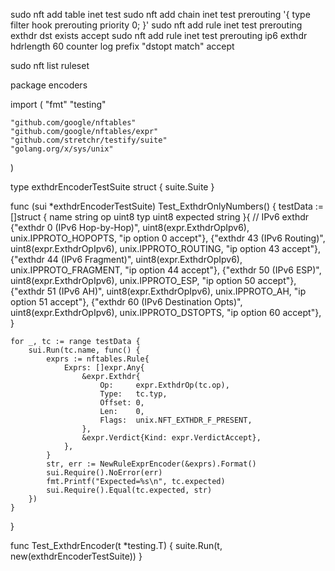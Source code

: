 sudo nft add table inet test
sudo nft add chain inet test prerouting '{ type filter hook prerouting priority 0; }'
sudo nft add rule inet test prerouting exthdr dst exists accept
sudo nft add rule inet test prerouting ip6 exthdr hdrlength 60 counter log prefix "dstopt match" accept


sudo nft list ruleset




package encoders

import (
	"fmt"
	"testing"

	"github.com/google/nftables"
	"github.com/google/nftables/expr"
	"github.com/stretchr/testify/suite"
	"golang.org/x/sys/unix"
)

type exthdrEncoderTestSuite struct {
	suite.Suite
}

func (sui *exthdrEncoderTestSuite) Test_ExthdrOnlyNumbers() {
	testData := []struct {
		name     string
		op       uint8
		typ      uint8
		expected string
	}{
		// IPv6 exthdr
		{"exthdr 0 (IPv6 Hop-by-Hop)", uint8(expr.ExthdrOpIpv6), unix.IPPROTO_HOPOPTS, "ip option 0 accept"},
		{"exthdr 43 (IPv6 Routing)", uint8(expr.ExthdrOpIpv6), unix.IPPROTO_ROUTING, "ip option 43 accept"},
		{"exthdr 44 (IPv6 Fragment)", uint8(expr.ExthdrOpIpv6), unix.IPPROTO_FRAGMENT, "ip option 44 accept"},
		{"exthdr 50 (IPv6 ESP)", uint8(expr.ExthdrOpIpv6), unix.IPPROTO_ESP, "ip option 50 accept"},
		{"exthdr 51 (IPv6 AH)", uint8(expr.ExthdrOpIpv6), unix.IPPROTO_AH, "ip option 51 accept"},
		{"exthdr 60 (IPv6 Destination Opts)", uint8(expr.ExthdrOpIpv6), unix.IPPROTO_DSTOPTS, "ip option 60 accept"},
	}

	for _, tc := range testData {
		sui.Run(tc.name, func() {
			exprs := nftables.Rule{
				Exprs: []expr.Any{
					&expr.Exthdr{
						Op:     expr.ExthdrOp(tc.op),
						Type:   tc.typ,
						Offset: 0,
						Len:    0,
						Flags:  unix.NFT_EXTHDR_F_PRESENT,
					},
					&expr.Verdict{Kind: expr.VerdictAccept},
				},
			}
			str, err := NewRuleExprEncoder(&exprs).Format()
			sui.Require().NoError(err)
			fmt.Printf("Expected=%s\n", tc.expected)
			sui.Require().Equal(tc.expected, str)
		})
	}
}

func Test_ExthdrEncoder(t *testing.T) {
	suite.Run(t, new(exthdrEncoderTestSuite))
}









